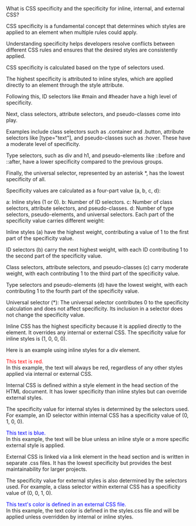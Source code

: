 What is CSS specificity and the specificity for inline, internal, and external CSS?

CSS specificity is a fundamental concept that determines which styles are applied to an element when multiple rules could apply.

Understanding specificity helps developers resolve conflicts between different CSS rules and ensures that the desired styles are consistently applied.

CSS specificity is calculated based on the type of selectors used.

The highest specificity is attributed to inline styles, which are applied directly to an element through the style attribute.

Following this, ID selectors like #main and #header have a high level of specificity.

Next, class selectors, attribute selectors, and pseudo-classes come into play.

Examples include class selectors such as .container and .button, attribute selectors like [type="text"], and pseudo-classes such as :hover. These have a moderate level of specificity.

Type selectors, such as div and h1, and pseudo-elements like ::before and ::after, have a lower specificity compared to the previous groups.

Finally, the universal selector, represented by an asterisk *, has the lowest specificity of all.

Specificity values are calculated as a four-part value (a, b, c, d):

a: Inline styles (1 or 0).
b: Number of ID selectors.
c: Number of class selectors, attribute selectors, and pseudo-classes.
d: Number of type selectors, pseudo-elements, and universal selectors.
Each part of the specificity value carries different weight:

Inline styles (a) have the highest weight, contributing a value of 1 to the first part of the specificity value.

ID selectors (b) carry the next highest weight, with each ID contributing 1 to the second part of the specificity value.

Class selectors, attribute selectors, and pseudo-classes (c) carry moderate weight, with each contributing 1 to the third part of the specificity value.

Type selectors and pseudo-elements (d) have the lowest weight, with each contributing 1 to the fourth part of the specificity value.

Universal selector (*): The universal selector contributes 0 to the specificity calculation and does not affect specificity. Its inclusion in a selector does not change the specificity value.

Inline CSS has the highest specificity because it is applied directly to the element. It overrides any internal or external CSS. The specificity value for inline styles is (1, 0, 0, 0).

Here is an example using inline styles for a div element.

<div style="color: red;">This text is red.</div>
In this example, the text will always be red, regardless of any other styles applied via internal or external CSS.

Internal CSS is defined within a style element in the head section of the HTML document. It has lower specificity than inline styles but can override external styles.

The specificity value for internal styles is determined by the selectors used. For example, an ID selector within internal CSS has a specificity value of (0, 1, 0, 0).

<head>
  <style>
    .text {
      color: blue;
    }
  </style>
</head>
<body>
  <div class="text">This text is blue.</div>
</body>
In this example, the text will be blue unless an inline style or a more specific external style is applied.

External CSS is linked via a link element in the head section and is written in separate .css files. It has the lowest specificity but provides the best maintainability for larger projects.

The specificity value for external styles is also determined by the selectors used. For example, a class selector within external CSS has a specificity value of (0, 0, 1, 0).

<head>
  <link rel="stylesheet" href="styles.css">
</head>
<body>
  <div class="text">This text's color is defined in an external CSS file.</div>
</body>
In this example, the text color is defined in the styles.css file and will be applied unless overridden by internal or inline styles.